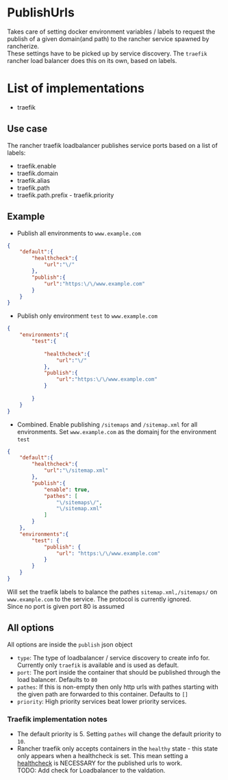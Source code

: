 # PublishUrls
Takes care of setting docker environment variables / labels to request the publish of a given domain(and path) to the
rancher service spawned by rancherize.  
These settings have to be picked up by service discovery. The `traefik` rancher load balancer does this on its own, based
on labels.

# List of implementations
- traefik

## Use case
The rancher traefik loadbalancer publishes service ports based on a list of labels:
- traefik.enable
- traefik.domain
- traefik.alias
- traefik.path
- traefik.path.prefix - traefik.priority

## Example
- Publish all environments to `www.example.com`
```json
{
	"default":{
		"healthcheck":{ 
			"url":"\/" 
		},
		"publish":{
			"url":"https:\/\/www.example.com"
		}
	}
}
```

- Publish only environment `test` to `www.example.com`
```json
{
	"environments":{
		"test":{
		
			"healthcheck":{ 
				"url":"\/" 
			},
			"publish":{
				"url":"https:\/\/www.example.com"
			}
		
		}
	}
}
```
- Combined. Enable publishing `/sitemaps` and `/sitemap.xml` for all environments. Set `www.example.com` as the domainj for
  the environment `test`
```json
{
	"default":{
		"healthcheck":{
			"url":"\/sitemap.xml"
		},
		"publish":{
			"enable": true,
			"pathes": [
				"\/sitemaps\/",
				"\/sitemap.xml"
			]
		}
	},
	"environments":{
		"test": {
			"publish": {
				"url": "https:\/\/www.example.com"
			}
		}
	}
}
```
Will set the traefik labels to balance the pathes `sitemap.xml,/sitemaps/` on `www.example.com` to the service.
The protocol is currently ignored.  
Since no port is given port 80 is assumed

## All options
All options are inside the `publish` json object
- `type`: The type of loadbalancer / service discovery to create info for. Currently only `traefik` is available and is used
  as default.
- `port`: The port inside the container that should be published through the load balancer. Defaults to `80`
- `pathes`: If this is non-empty then only http urls with pathes starting with the given path are forwarded to this container. Defaults to `[]`
- `priority`: High priority services beat lower priority services.

### Traefik implementation notes
- The default priority is 5. Setting `pathes` will change the default priority to `10`.
- Rancher traefik only accepts containers in the `healthy` state - this state only appears when a healthcheck is set. This mean
  setting a [healthcheck](../Healthcheck/README.md) is NECESSARY for the published urls to work.  
  TODO: Add check for Loadbalancer to the valdation.
